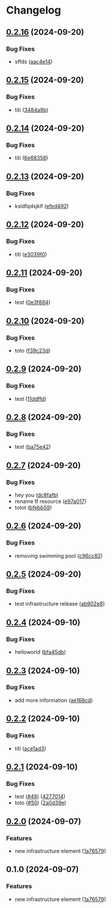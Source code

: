 # Changelog

## [0.2.16](https://github.com/ihommani/workflow-real-example/compare/infra-v0.2.15...infra-v0.2.16) (2024-09-20)


### Bug Fixes

* sffds ([aac4e14](https://github.com/ihommani/workflow-real-example/commit/aac4e14d6882f38cef02cc4531c7786ff7ce3c53))

## [0.2.15](https://github.com/ihommani/workflow-real-example/compare/infra-v0.2.14...infra-v0.2.15) (2024-09-20)


### Bug Fixes

* titi ([3484a9b](https://github.com/ihommani/workflow-real-example/commit/3484a9bd011f8c6dc76821d6bc096a975ceb4064))

## [0.2.14](https://github.com/ihommani/workflow-real-example/compare/infra-v0.2.13...infra-v0.2.14) (2024-09-20)


### Bug Fixes

* titi ([6e68358](https://github.com/ihommani/workflow-real-example/commit/6e683587537ec9396ced150597f23d4bd851038a))

## [0.2.13](https://github.com/ihommani/workflow-real-example/compare/infra-v0.2.12...infra-v0.2.13) (2024-09-20)


### Bug Fixes

* ksldfqdsjklf ([efed492](https://github.com/ihommani/workflow-real-example/commit/efed4926d6a566abdcd4b32ef483120dbf198ef4))

## [0.2.12](https://github.com/ihommani/workflow-real-example/compare/infra-v0.2.11...infra-v0.2.12) (2024-09-20)


### Bug Fixes

* titi ([e3039f0](https://github.com/ihommani/workflow-real-example/commit/e3039f0d16f15934428467f0e37e396b70c3a3e1))

## [0.2.11](https://github.com/ihommani/workflow-real-example/compare/infra-v0.2.10...infra-v0.2.11) (2024-09-20)


### Bug Fixes

* test ([0e3f884](https://github.com/ihommani/workflow-real-example/commit/0e3f88499782bab7c7185e9fecabada69e1efc35))

## [0.2.10](https://github.com/ihommani/workflow-real-example/compare/infra-v0.2.9...infra-v0.2.10) (2024-09-20)


### Bug Fixes

* toto ([f39c23d](https://github.com/ihommani/workflow-real-example/commit/f39c23d0892278f0a781910de6ad259cb7a890fd))

## [0.2.9](https://github.com/ihommani/workflow-real-example/compare/infra-v0.2.8...infra-v0.2.9) (2024-09-20)


### Bug Fixes

* test ([11ddffd](https://github.com/ihommani/workflow-real-example/commit/11ddffdc668e94d0a430959c1f6f13d3c1d2a22a))

## [0.2.8](https://github.com/ihommani/workflow-real-example/compare/infra-v0.2.7...infra-v0.2.8) (2024-09-20)


### Bug Fixes

* test ([ba75e42](https://github.com/ihommani/workflow-real-example/commit/ba75e42539ffe9158bf4e23d86dce66d12e6745f))

## [0.2.7](https://github.com/ihommani/workflow-real-example/compare/infra-v0.2.6...infra-v0.2.7) (2024-09-20)


### Bug Fixes

* hey you ([dc8fafb](https://github.com/ihommani/workflow-real-example/commit/dc8fafb304f298ab0aee30a0843ff1f20a33e118))
* rename tf resource ([e97a017](https://github.com/ihommani/workflow-real-example/commit/e97a017854d703bf374d11ed0f4052a2b7f365d6))
* totot ([bfebb59](https://github.com/ihommani/workflow-real-example/commit/bfebb598426665ed680fddd162251d89767f5b77))

## [0.2.6](https://github.com/ihommani/workflow-real-example/compare/infra-v0.2.5...infra-v0.2.6) (2024-09-20)


### Bug Fixes

* removing swimming pool ([c96cc82](https://github.com/ihommani/workflow-real-example/commit/c96cc824926245e03868253fd44de3e9e251ecd5))

## [0.2.5](https://github.com/ihommani/workflow-real-example/compare/infra-v0.2.4...infra-v0.2.5) (2024-09-20)


### Bug Fixes

* test infrastructure release ([ab902e8](https://github.com/ihommani/workflow-real-example/commit/ab902e8c22929c84b668a6a97cd267ef4075bdea))

## [0.2.4](https://github.com/ihommani/workflow-real-example/compare/infra-v0.2.3...infra-v0.2.4) (2024-09-10)


### Bug Fixes

* helloworld ([bfa45db](https://github.com/ihommani/workflow-real-example/commit/bfa45db5a6a1be82be9c326679c4a8e4b28b72d0))

## [0.2.3](https://github.com/ihommani/workflow-real-example/compare/infra-v0.2.2...infra-v0.2.3) (2024-09-10)


### Bug Fixes

* add more information ([ae168cd](https://github.com/ihommani/workflow-real-example/commit/ae168cd924a9b8daac5f44926f8ced4c46a1fed9))

## [0.2.2](https://github.com/ihommani/workflow-real-example/compare/infra-v0.2.1...infra-v0.2.2) (2024-09-10)


### Bug Fixes

* titi ([ace1ad3](https://github.com/ihommani/workflow-real-example/commit/ace1ad3b5f966899636570ede71f7d4200e2e571))

## [0.2.1](https://github.com/ihommani/workflow-real-example/compare/infra-v0.2.0...infra-v0.2.1) (2024-09-10)


### Bug Fixes

* test ([#48](https://github.com/ihommani/workflow-real-example/issues/48)) ([4277014](https://github.com/ihommani/workflow-real-example/commit/42770144799721fb5a40902d2b688e89babe95ca))
* toto ([#50](https://github.com/ihommani/workflow-real-example/issues/50)) ([2a0d39e](https://github.com/ihommani/workflow-real-example/commit/2a0d39e1d6dd22160ba6a9f780069e07181080d2))

## [0.2.0](https://github.com/ihommani/workflow-real-example/compare/infra-v0.1.0...infra-v0.2.0) (2024-09-07)


### Features

* new infrastructure element ([1a76579](https://github.com/ihommani/workflow-real-example/commit/1a765795a42670073278af6c53e2ff58412dc23b))

## 0.1.0 (2024-09-07)


### Features

* new infrastructure element ([1a76579](https://github.com/ihommani/workflow-real-example/commit/1a765795a42670073278af6c53e2ff58412dc23b))
